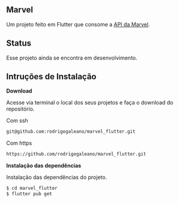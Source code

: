 ## Marvel

Um projeto feito em Flutter que consome a [API da Marvel](https://developer.marvel.com/).

## Status

Esse projeto ainda se encontra em desenvolvimento.

## Intruções de Instalação

**Download**

Acesse via terminal o local dos seus projetos e faça o download do repositório.

Com ssh

```bash
git@github.com:rodrigogaleano/marvel_flutter.git
```

Com https

```bash
https://github.com/rodrigogaleano/marvel_flutter.git
```

**Instalação das dependências**

Instalação das dependências do projeto.

```bash
$ cd marvel_flutter
$ flutter pub get
```
